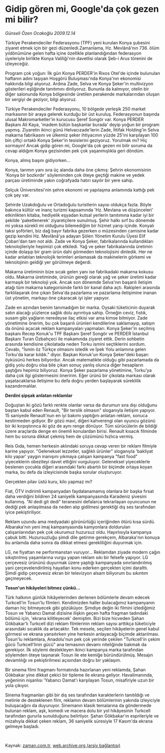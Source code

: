 # Gidip gören mi, Google'da çok gezen mi bilir?

*Günseli Özen Ocakoğlu 2009.12.14*

<tr><td class="metin" colspan="2" style="padding-top: 20px; padding-left: 5px; ">Türkiye Perakendeciler Federasyonu (TPF) yeni kurulan Konya şubesini ziyaret etmek için bir gezi düzenledi.</td></tr><tr><td class="metin" colspan="2" style="padding-top: 20px; padding-left: 5px; ">Zamanlama, Hz. Mevlânâ'nın 736. ölüm yıldönümüne gelen hafta içine özellikle planlandığından federasyon üyeleriyle birlikte Konya Valiliği'nin davetlisi olarak Şeb-i Arus törenini de izleyeceğiz.
<p>     Program çok yoğun: İlk gün Konya PERDER'in Rixos Otel'de içinde bulunulan haftanın adını taşıyan Hoşgörü Buluşması'nda Konya'nın ekonomisi hakkında bilgi alıyoruz. Ardına Zade, Selva ve Konya Şeker'in multivizyon gösterileri eşliğinde tanıtımını dinliyoruz. Bununla da kalmıyor, otelin bir diğer salonunda Konya bölgesinde üretilen perakende markalarından oluşan bir sergiyi de geziyor, bilgi alıyoruz.
<p>
Türkiye Perakendeciler Federasyonu, 10 bölgede yerleşik 250 market markasının bir araya gelerek kurduğu bir üst kuruluş. Federasyonun başında ulusal Makromarketler'in kurucusu Şeref Songör var.
Konya PERDER Başkanı Ali Kaya, 'madem bütün başkanlar burada' deyip yoğun bir program yapmış. Ziyaretin ikinci günü Helvacızade'lerin Zade, İttifak Holding'in Selva makarna fabrikasını ve ülkemiz şeker ihtiyacının yüzde 25'ini karşılayan 100 bin çiftçi ortaklı Konya Şeker'in tesislerini geziyoruz. Yorulmak mı? Hiç sormayın! Ancak gidip gören mi, Google'da çok gezen mi bilir soruma da cevap aldığım Konya gezisinden pek çok yaşanmışlıkla geri döndüm.
<p>
Konya, almış başını gidiyorken...
<p>
Konya, tarımın yanı sıra üç alanda daha öne çıkmış: Şehrin ekonomisinin 'Konya bir bozkırdır' söyleminden çok öteye geçtiği makine ve yedek parçası üretiminde yakın coğrafyada hatırı sayılır bir yere sahip.
<p>
Selçuk Üniversitesi'nin şehre ekonomi ve yapılaşma anlamında kattığı pek çok şey var.
<p>
Şehirde Uzakdoğulu ve Ortadoğulu turistlerin sayısı oldukça fazla. Böyle bakınca kültür ve inanç turizmi kapsamında 'Hz. Mevlana ve düşünceleri' etkinlikten kitaba, hediyelik eşyadan kutsal yerlerin tanıtımına kadar iyi bir şekilde 'paketlenerek' ziyaretçilere sunulmuş. Şehir halkı sırf bu dönemde mi yoksa sürekli mi olduğunu bilemediğim bir hizmet yarışı içinde. Konyalı taksi şoförleri, biz dağ bayır fabrika gezerken o müzesinden camisine kadar gezip kendini Hz. Mevlânâ'ya adayan Şölen Yönetim Kurulu Üyesi Elif Çoban'dan tam not aldı.
Zade ve Konya Şeker, fabrikalarında kullandıkları teknolojileriyle hepimizi çok etkiledi. Yağ ve şeker fabrikalarında üretimin içinde dolaşıp bir gram ürün dahi görmeden teknolojisini dinledik. Her ne kadar anlatılan teknolojik terimleri anlamasak da makinelerin görkemi ve teknolojinin geldiği yer görülmeye değerdi. 
<p>
Makarna üretiminin bize sıcak gelen yanı ise fabrikadaki makarna kokusu oldu. Makarna üretiminde, ürünün gereği olarak yağ ve şeker üretimi kadar karmaşık bir teknoloji yok. Ancak son dönemde Selva'nın başarılı iletişim atağı tüm makarna kategorisinde farklı bir kanal daha açtı. Rakipleri arasında farklılaşarak öne çıkan Selva'da pazarlama ve pazarlama iletişimine inanan üst yönetim, markayı öne çıkaracak iyi işler yapıyor.
<p>
Zade en azından benim tanımadığım bir marka. Oysaki tüketicinin duyarak satın alacağı yüzlerce sağlık dolu ayrıntıya sahip. Örneğin ceviz, fıstık, susam gibi yağların neredeyse ilaç etkisi var ama kimse bilmiyor. Zade yönetimine önerim, bu çok başarılı ürünleri kendilerine saklamayıp, satışın da önünü açacak reklam kampanyaları yapmaları.
Konya Şeker'in seçilmiş başkanı Recep Konuk'u TPF Başkanı Şeref Songör ve PERDER İstanbul Başkanı Turan Özbahçeci ile makamında ziyaret ettik. Derin sohbetin arasında kendisine çikolatada neden Torku ismini seçtiklerini sordum. Cevabı, "İsmin öz Türkçe olmasını istedik ve İpek Yolu anlamına gelen Torku'da karar kıldık." diyor. Başkan Konuk'un Konya Şeker'deki başarı öyküsünü herkes biliyordur. Ancak matematikte olduğu gibi pazarlamada da gidiş yolu doğru olsa bile çıkan sonuç yanlış olunca diğer hesapların şaştığını hepimiz biliyoruz. Konya Şeker pazarlama yönetimine, Torku'ya daha çok ilgi göstermesini öneririm. Eğer ürünü bir çikolata markası olarak yaşatacaklarsa iletişime bu defa doğru yerden başlayarak süreklilik kazandırmalılar.
<p>
<b>Derdini şipşak anlatan reklamlar</b>
<p>
Doğuştan iki gözü farklı renkte olanlar varsa da durumun sıra dışı olduğunu baştan kabul eden Renault, "Bir terslik olmasın" sloganıyla iletişim yapıyor. 15 saniyede Renault'nun en iyi bakımı yaptığını anlatan reklam, sonuca kestirmeden gidiyor. Bir gözü mavi, diğeri kahverengi olan oyuncu gözünü bir iki kırpıştırınca iki göz de aynı renge dönüyor. Tüm sürücülerin de bildiği üzere araçlarda denge en önemli konulardan birisi. Renault kısacık filminde hem bu soruna dikkat çekmiş hem de çözümünü hızlıca vermiş.
<p>
Reis Gıda, hemen herkesin aklındaki soruya cevap veren bir reklam filmiyle karine yapıyor. "Geleneksel lezzetler, sağlıklı ürünler" sloganıyla 'bakliyat kilo yapar' yaygın inanışını yıkmaya çalışan kampanya "fast food" yiyeceklerin obeziteyi davet ettiğini vurguluyor. Geleneksel yiyeceklerle beslenen çocukla diğeri arasındaki farkı abartılı bir biçimde ortaya koyan marka, bu defa da izleyicisinde başka sorular oluşturuyor. <p>
Gerçekten pilav üstü kuru, kilo yapmaz mı?
<p>
Fiat, ÖTV indirimli kampanyadan faydalanamamış olanlara bir başka fırsat daha verdiğini bildiren 24 saniyelik kampanyasında Karadeniz şivesini kullanmış. "Al dedi git dedi" teranesini defalarca tekrarlayan oyuncunun ne dediği pek anlaşılmasa da neden alıp gidilmesi gerektiği dış ses tarafından iyice pekiştiriliyor.
<p>
Reklam uzundu ama medyadaki görünürlüğü içeriğinden ötürü kısa sürdü. Albaraka'nın yeni imaj kampanyasında kamyonlara doldurulan çalışanlarından pek çok okurumuz huzursuz oldu. Hayırlısıyla kampanya çabuk bitti. Huzursuzluğu şimdi dile getirme gerekçem, Albaraka'nın konuya bu anlamda daha sonra da dikkat etmesi gerekliliğini duyurmak için.
<p>
LG, ne fiyattan ne performanstan vuruyor... Reklamdan ziyade modern çağın sıkıştırılmış yaşamlarına vurgu yapan reklam sıkı bir felsefe yapıyor. LG çerçevesiz ürününü duyurmak üzere yaptığı kampanyada sınırlandırılmış yani çerçevelendirilmiş hayatları konu ederken gerçekten içimi daralttı. Şimdi gidip çerçevesiz ekran bir televizyon alsam biliyorum bu sıkıntım geçmeyecek.
<p>
<b>Tosun'un hikâyeleri bitmez çünkü...</b>
<p>
Türk halkının günlük hikâyelerinden derlenen bölümlerle devam edecek Turkcell'in Tosun'lu filmleri. Kendimizden haller bulacağımız kampanyanın damarı hiç bitmeyecek gibi gözüküyor. Şimdiye değin iki filmini izlediğimiz Tosun ve Yabancı Damat dizisine ilişkin geçen hafta fragman tadındaki bölümü için, 'ekrana kilitleyecek' demiştim. Bizi bize hicveden Şahan Gökbakar'lı Turkcell dizi reklam filmlerinin reklam sayısı arttıkça tüketiciyle arasındaki sıcaklık da artacaktır. Tek mesele, seçilen hikâyelerin genel kabul görmesi ve ekrana yansıtırken yine herkesin anlayacağı biçimde aktarılması. Tosun'lu reklamlara, Anadolu'nun pek çok yerinde çekilen "Turkcell'in çekim gücü Turkcell'linin gücü" ana temasının devamı niteliğinde bakmak da gerekiyor. İlk söylemi destekleyen ikinci kampanya marka tarafından söylemden öteye taşınarak Tosun ile ete kemiğe büründürülmüş. Mesajın devamlılığı ve pekiştirilmesi açısından doğru bir yaklaşım.
 <p>    Bir sinema filmi fragmanı formatında hazırlanan yeni reklamda, Şahan Gökbakar yine dikkat çekici bir tipleme ile ekrana geliyor. Havalimanında, yeğeninin nişanlısı 'Yabancı Damat'ı karşılayan Tosun, misafiriyle uzun bir yola çıkıyor.
<p>
Sinema fragmanları gibi bir dış ses tarafından karakterlerin tanıtıldığı ve metinle de desteklenen film, reklamın devam bölümlerinin yakında izleyiciyle buluşacağını da duyuruyor. Sinemanın klasik temalarına da göndermede bulunan reklam, aşk, komedi ve macera dolu bir yol hikâyesinin Turkcell tarafından gururla sunulduğunu belirtiyor.
Şahan Gökbakar'ın esprileriyle ve mizahıyla dikkat çeken reklam, 36 saniyelik süresiyle 17 Kasım'da ekrana gelmeye başladı.
<p><br/></p></p></p></p></p></p></p></p></p></p></p></p></p></p></p></p></p></p></p></p></td></tr>

Kaynak: [zaman.com.tr](http://zaman.com.tr/yazar.do?yazino=927013), [web.archive.org (arşiv bağlantısı)](http://web.archive.org/web/20100126062419/http://www.zaman.com.tr:80/yazar.do?yazino=927013)
